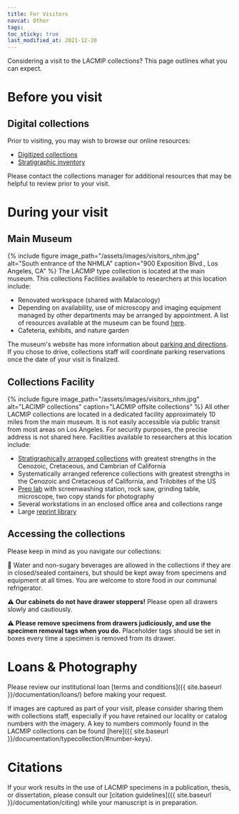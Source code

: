 ```yaml
---
title: For Visitors
navcat: Other
tags:
toc_sticky: true
last_modified_at: 2021-12-20
---
```


Considering a visit to the LACMIP collections? This page outlines what you can expect.

# Before you visit
## Digital collections
Prior to visiting, you may wish to browse our online resources:
- [Digitized collections](https://doi.org/10.15468/6nxzen)
- [Stratigraphic inventory](https://collections.nhm.org/invertebrate-paleontology-inventory/)

Please contact the collections manager for additional resources that may be helpful to review prior to your visit. 

# During your visit
## Main Museum
{% include figure image_path="/assets/images/visitors_nhm.jpg" alt="South entrance of the NHMLA" caption="900 Exposition Blvd., Los Angeles, CA" %}
The LACMIP type collection is located at the main museum. This collections  Facilities available to researchers at this location include:
- Renovated workspace (shared with Malacology)
- Depending on availability, use of microscopy and imaging equipment managed by other departments may be arranged by appointment. A list of resources available at the museum can be found [here](https://nhm.org/research-collections/tools-and-services).
- Cafeteria, exhibits, and nature garden

The museum's website has more information about [parking and directions](https://nhm.org/plan-your-visit/visitor-information). If you chose to drive, collections staff will coordinate parking reservations once the date of your visit is finalized.

## Collections Facility
{% include figure image_path="/assets/images/visitors_nhm.jpg" alt="LACIMP collections" caption="LACMIP offsite collections" %}
All other LACMIP collections are located in a dedicated facility approximately 10 miles from the main museum. It is not easily accessible via public transit from most areas on Los Angeles. For security purposes, the precise address is not shared here. Facilities available to researchers at this location include:
- [Stratigraphically arranged collections](https://lacmip.github.io/emu/assets/images/visiting_collections.jpg) with greatest strengths in the Cenozoic, Cretaceous, and Cambrian of California
- Systematically arranged reference collections with greatest strengths in the Cenozoic and Cretaceous of California, and Trilobites of the US
- [Prep lab](https://lacmip.github.io/emu/assets/images/visiting_preplab.jpg) with screenwashing station, rock saw, grinding table, microscope, two copy stands for photography
- Several workstations in an enclosed office area and collections range
- Large [reprint library](https://lacmip.github.io/emu/assets/images/visiting_library.jpg)

## Accessing the collections
Please keep in mind as you navigate our collections:

🚫 Water and non-sugary beverages are allowed in the collections if they are in closed/sealed containers, but should be kept away from specimens and equipment at all times. You are welcome to store food in our communal refrigerator.

⚠️ **Our cabinets do not have drawer stoppers!** Please open all drawers slowly and cautiously.

⚠️ **Please remove specimens from drawers judiciously, and use the specimen removal tags when you do.** Placeholder tags should be set in boxes every time a specimen is removed from its drawer.

# Loans & Photography
Please review our institutional loan [terms and conditions]({{ site.baseurl }}/documentation/loans/) before making your request.

If images are captured as part of your visit, please consider sharing them with collections staff, especially if you have retained our locality or catalog numbers with the imagery. A key to numbers commonly found in the LACMIP collections can be found [here]({{ site.baseurl }}/documentation/typecollection/#number-keys).

# Citations
If your work results in the use of LACMIP specimens in a publication, thesis, or dissertation, please consult our [citation guidelines]({{ site.baseurl }}/documentation/citing) while your manuscript is in preparation.
